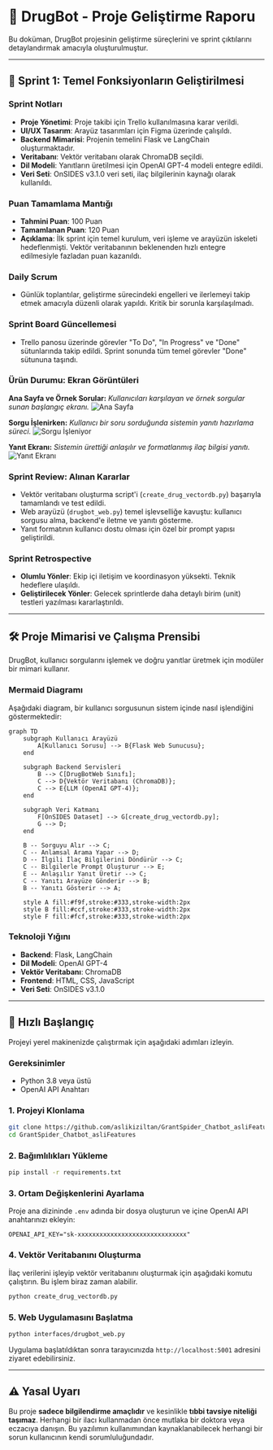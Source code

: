 # 💊 DrugBot - Proje Geliştirme Raporu

Bu doküman, DrugBot projesinin geliştirme süreçlerini ve sprint çıktılarını detaylandırmak amacıyla oluşturulmuştur.

---

## 🚀 Sprint 1: Temel Fonksiyonların Geliştirilmesi

### Sprint Notları
- **Proje Yönetimi**: Proje takibi için Trello kullanılmasına karar verildi.
- **UI/UX Tasarım**: Arayüz tasarımları için Figma üzerinde çalışıldı.
- **Backend Mimarisi**: Projenin temelini Flask ve LangChain oluşturmaktadır.
- **Veritabanı**: Vektör veritabanı olarak ChromaDB seçildi.
- **Dil Modeli**: Yanıtların üretilmesi için OpenAI GPT-4 modeli entegre edildi.
- **Veri Seti**: OnSIDES v3.1.0 veri seti, ilaç bilgilerinin kaynağı olarak kullanıldı.

### Puan Tamamlama Mantığı
- **Tahmini Puan**: 100 Puan
- **Tamamlanan Puan**: 120 Puan
- **Açıklama**: İlk sprint için temel kurulum, veri işleme ve arayüzün iskeleti hedeflenmişti. Vektör veritabanının beklenenden hızlı entegre edilmesiyle fazladan puan kazanıldı.

### Daily Scrum
- Günlük toplantılar, geliştirme sürecindeki engelleri ve ilerlemeyi takip etmek amacıyla düzenli olarak yapıldı. Kritik bir sorunla karşılaşılmadı.

### Sprint Board Güncellemesi
- Trello panosu üzerinde görevler "To Do", "In Progress" ve "Done" sütunlarında takip edildi. Sprint sonunda tüm temel görevler "Done" sütununa taşındı.

### Ürün Durumu: Ekran Görüntüleri

**Ana Sayfa ve Örnek Sorular:**
*Kullanıcıları karşılayan ve örnek sorgular sunan başlangıç ekranı.*
![Ana Sayfa](https://i.imgur.com/rD4g5dM.png)

**Sorgu İşlenirken:**
*Kullanıcı bir soru sorduğunda sistemin yanıtı hazırlama süreci.*
![Sorgu İşleniyor](https://i.imgur.com/5zS3sL3.png)

**Yanıt Ekranı:**
*Sistemin ürettiği anlaşılır ve formatlanmış ilaç bilgisi yanıtı.*
![Yanıt Ekranı](https://i.imgur.com/BvY9E9O.png)

### Sprint Review: Alınan Kararlar
- Vektör veritabanı oluşturma script'i (`create_drug_vectordb.py`) başarıyla tamamlandı ve test edildi.
- Web arayüzü (`drugbot_web.py`) temel işlevselliğe kavuştu: kullanıcı sorgusu alma, backend'e iletme ve yanıtı gösterme.
- Yanıt formatının kullanıcı dostu olması için özel bir prompt yapısı geliştirildi.

### Sprint Retrospective
- **Olumlu Yönler**: Ekip içi iletişim ve koordinasyon yüksekti. Teknik hedeflere ulaşıldı.
- **Geliştirilecek Yönler**: Gelecek sprintlerde daha detaylı birim (unit) testleri yazılması kararlaştırıldı.

---

## 🛠️ Proje Mimarisi ve Çalışma Prensibi

DrugBot, kullanıcı sorgularını işlemek ve doğru yanıtlar üretmek için modüler bir mimari kullanır.

### Mermaid Diagramı
Aşağıdaki diagram, bir kullanıcı sorgusunun sistem içinde nasıl işlendiğini göstermektedir:

```mermaid
graph TD
    subgraph Kullanıcı Arayüzü
        A[Kullanıcı Sorusu] --> B{Flask Web Sunucusu};
    end

    subgraph Backend Servisleri
        B --> C[DrugBotWeb Sınıfı];
        C --> D{Vektör Veritabanı (ChromaDB)};
        C --> E{LLM (OpenAI GPT-4)};
    end

    subgraph Veri Katmanı
        F[OnSIDES Dataset] --> G[create_drug_vectordb.py];
        G --> D;
    end

    B -- Sorguyu Alır --> C;
    C -- Anlamsal Arama Yapar --> D;
    D -- İlgili İlaç Bilgilerini Döndürür --> C;
    C -- Bilgilerle Prompt Oluşturur --> E;
    E -- Anlaşılır Yanıt Üretir --> C;
    C -- Yanıtı Arayüze Gönderir --> B;
    B -- Yanıtı Gösterir --> A;

    style A fill:#f9f,stroke:#333,stroke-width:2px
    style B fill:#ccf,stroke:#333,stroke-width:2px
    style F fill:#fcf,stroke:#333,stroke-width:2px
```

### Teknoloji Yığını
- **Backend**: Flask, LangChain
- **Dil Modeli**: OpenAI GPT-4
- **Vektör Veritabanı**: ChromaDB
- **Frontend**: HTML, CSS, JavaScript
- **Veri Seti**: OnSIDES v3.1.0

---

## 🚀 Hızlı Başlangıç

Projeyi yerel makinenizde çalıştırmak için aşağıdaki adımları izleyin.

### Gereksinimler
- Python 3.8 veya üstü
- OpenAI API Anahtarı

### 1. Projeyi Klonlama
```bash
git clone https://github.com/aslikiziltan/GrantSpider_Chatbot_asliFeatures.git
cd GrantSpider_Chatbot_asliFeatures
```

### 2. Bağımlılıkları Yükleme
```bash
pip install -r requirements.txt
```

### 3. Ortam Değişkenlerini Ayarlama
Proje ana dizininde `.env` adında bir dosya oluşturun ve içine OpenAI API anahtarınızı ekleyin:
```
OPENAI_API_KEY="sk-xxxxxxxxxxxxxxxxxxxxxxxxxxxxxx"
```

### 4. Vektör Veritabanını Oluşturma
İlaç verilerini işleyip vektör veritabanını oluşturmak için aşağıdaki komutu çalıştırın. Bu işlem biraz zaman alabilir.
```bash
python create_drug_vectordb.py
```

### 5. Web Uygulamasını Başlatma
```bash
python interfaces/drugbot_web.py
```
Uygulama başlatıldıktan sonra tarayıcınızda `http://localhost:5001` adresini ziyaret edebilirsiniz.

---

## ⚠️ Yasal Uyarı

Bu proje **sadece bilgilendirme amaçlıdır** ve kesinlikle **tıbbi tavsiye niteliği taşımaz**. Herhangi bir ilacı kullanmadan önce mutlaka bir doktora veya eczacıya danışın. Bu yazılımın kullanımından kaynaklanabilecek herhangi bir sorun kullanıcının kendi sorumluluğundadır.